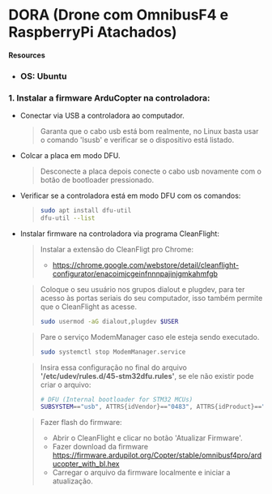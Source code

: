 
# DORA (Drone com OmnibusF4 e RaspberryPi Atachados)

#### Resources

- ### OS: Ubuntu

### 1. Instalar a firmware ArduCopter na controladora:
- Conectar via USB a controladora ao computador.
	> Garanta que o cabo usb está bom realmente, no Linux basta usar o comando 'lsusb' e verificar se o dispositivo está listado.
- Colcar a placa em modo DFU.
	> Desconecte a placa depois conecte o cabo usb novamente com o botão de bootloader pressionado.
- Verificar se a controladora está em modo DFU com os comandos:
	>```bash
	> sudo apt install dfu-util
	> dfu-util --list
	>```

- Instalar firmware na controladora via programa CleanFlight:

	> Instalar a extensão do CleanFligt pro Chrome: 
	> - https://chrome.google.com/webstore/detail/cleanflight-configurator/enacoimjcgeinfnnnpajinjgmkahmfgb

	> Coloque o seu usuário nos grupos dialout e plugdev, para ter acesso às portas seriais do seu computador, isso também permite que o CleanFlight as acesse.
	>```bash
	>sudo usermod -aG dialout,plugdev $USER
	>```

	> Pare o serviço ModemManager caso ele esteja sendo executado.
	>```bash
	> sudo systemctl stop ModemManager.service
	>```

	> Insira essa configuração no final do arquivo **'/etc/udev/rules.d/45-stm32dfu.rules'**, se ele não existir pode criar o arquivo:
	>```bash
	> # DFU (Internal bootloader for STM32 MCUs)
	> SUBSYSTEM=="usb", ATTRS{idVendor}=="0483", ATTRS{idProduct}=="df11", MODE="0664", GROUP="plugdev"
	>```

	> Fazer flash do firmware:
	> - Abrir o CleanFlight e clicar no botão 'Atualizar Firmware'.
	> - Fazer download da firmware https://firmware.ardupilot.org/Copter/stable/omnibusf4pro/arducopter_with_bl.hex
	> - Carregar o arquivo da firmware localmente e iniciar a atualização.


